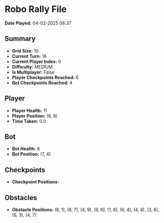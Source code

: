 # Robo Rally File
**Date Played:** 04-02-2025 08:37

## Summary
- **Grid Size:** 10
- **Current Turn:** 16
- **Current Player Index:** 0
- **Difficulty:** MEDIUM
- **Is Multiplayer:** False
- **Player Checkpoints Reached:** 6
- **Bot Checkpoints Reached:** 4

## Player
- **Player Health:** 11
- **Player Position:** (8, 8)
- **Time Taken:** 0.0 

## Bot
- **Bot Health:** 8
- **Bot Position:** (7, 4)

## Checkpoints
- **Checkpoint Positions:** 

## Obstacles
- **Obstacle Positions:** (8, 1), (8, 7), (4, 9), (9, 6), (1, 8), (6, 4), (4, 8), (3, 6), (6, 3), (4, 7)

